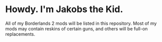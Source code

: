 # Howdy. I'm Jakobs the Kid.
All of my Borderlands 2 mods will be listed in this repository.
Most of my mods may contain reskins of certain guns, and others will be full-on replacements.
